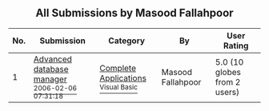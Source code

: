 ﻿<div align="center">

## All Submissions by Masood Fallahpoor

</div>

No.  | Submission | Category | By   | User Rating
---- | ---------- | -------- | ---- | -----------
1 | [Advanced database manager<br /><sup>2006-02-06 07:31:18</sup>](https://github.com/Planet-Source-Code/masood-fallahpoor-advanced-database-manager__1-66266) | [Complete Applications<br /><sup>Visual Basic</sup>](../ByCategory/complete-applications__1-27.md) | Masood Fallahpoor | 5.0 (10 globes from 2 users)
